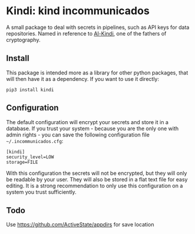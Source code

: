 # Kindi: kind incommunicados

A small package to deal with secrets in pipelines, such as API keys
for data repositories.  Named in reference to
[Al-Kindi](https://en.wikipedia.org/wiki/Al-Kindi), one of the fathers
of cryptography.

## Install

This package is intended more as a library for other python packages,
that will then have it as a dependency. If you want to use it
directly:

    pip3 install kindi

## Configuration

The default configuration will encrypt your secrets and store it in a
database. If you trust your system - because you are the only one with
admin rights - you can save the following configuration file `~/.incommunicados.cfg`:

    [kindi]
    security_level=LOW
    storage=FILE

With this configuration the secrets will not be encrypted, but they
will only be readable by your user. They will also be stored in a flat
text file for easy editing. It is a strong recommendation to only use
this configuration on a system you trust sufficiently.

## Todo

Use https://github.com/ActiveState/appdirs for save location